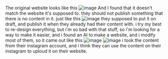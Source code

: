 The original website looks like this
![image](https://github.com/Syifaaakhita/Redesign-Kecamatan-Manggala/assets/165814721/a82e9098-427a-4f4d-bdcd-6e9f028adf0b)
And I found that it doesn't match the website it's supposed to. they should not publish something that there is no content in it. just like this
![image](https://github.com/Syifaaakhita/Redesign-Kecamatan-Manggala/assets/165814721/5e594bf0-078d-4836-ae06-e18093dbb52b)
they supposed to put it on draft, and publish it when they already had their content with.
i try my best to re-design everything, but i'm so bad with that stuff, so i'm looking for a way to make it easier, and i found an AI to make a website, and i modify most of them, so it came out like this
![image](https://github.com/Syifaaakhita/Redesign-Kecamatan-Manggala/assets/165814721/29159c4d-376c-4d58-9286-5b205c2184db)
![image](https://github.com/Syifaaakhita/Redesign-Kecamatan-Manggala/assets/165814721/eade4695-1551-4d80-9786-e42d0711e743)
i took the content from their instagram account, and i think they can use the content on their instagram to uploud it on their website.
